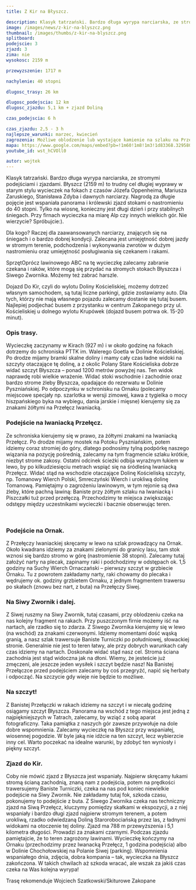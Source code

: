 ```yaml
---
title: Z Kir na Błyszcz.

description: Klasyk tatrzański. Bardzo długa wyrypa narciarska, ze stromymi podejściami i zjazdami. Błyszcz (2159 m) to trudny cel długiej wyprawy w starym stylu wycieczek na fokach z czasów Józefa Oppenheima, Mariusza Zaruskiego, Stanisława Zdyba i dawnych narciarzy. Nagrodą za długie pojęcie jest wspaniała panorama i królewski zjazd stokami o nastromieniu do 40 stopni. Tylko na wiosnę, konieczny jest długi dzień i przy stabilnych śniegach. Przy firnach wycieczka na miarę Alp czy innych wielkich gór. Nie wierzycie? Spróbujcie:).
image: /images/news/z-kir-na-blyszcz.png
thumbnail: /images/thumbs/z-kir-na-blyszcz.png
splitboard:
podejscie: 3
zjazd: 3
zima: nie
wysokosc: 2159 m

przewyzszenie: 1717 m

nachylenie: 40 stopni

dlugosc_trasy: 26 km

dlugosc_podejscia: 12 km
dlugosc_zjazdu: 5,1 km + zjazd Doliną

czas_podejscia: 6 h

czas_zjazdu: 2,5 - 3 h
najlepsze_warunki: marzec, kwiecień
zagrozenia: Możliwe oblodzenie lub wystające kamienie na szlaku na Przełęcz Iwaniacką. Podejście na Ornak, dalej Siwy Zwornik i Błyszcz może być wystawione na podmuchy wiatru, może być oblodzone, ryzyko zejścia lawiny, m.in. żleby Baniste i Piszczałki. Trawers wąskim szlakiem na grani. Zjazd do D. Starorobociańskiej zagrożony zejściem lawiny, idziemy tylko przy stabilnym śniegu.
mapa: https://www.google.com/maps/embed?pb=!1m60!1m8!1m3!1d83368.32958077194!2d19.7719912!3d49.2335539!3m2!1i1024!2i768!4f13.1!4m49!3e2!4m5!1s0x471592d040abec65%3A0xb323ce2bc797fa1!2sDolina+Ko%C5%9Bcieliska+-+Wej%C5%9Bcie%2C+Dolina+Ko%C5%9Bcieliska%2C+34-500+Ko%C5%9Bcielisko!3m2!1d49.2734141!2d19.868870299999998!4m5!1s0x4715926903a89a4f%3A0x3c36dd5f018d8d5c!2sSchronisko+PTTK+na+Hali+Ornak%2C+Dolina+Ko%C5%9Bcieliska%2C+Zakopane!3m2!1d49.229124299999995!2d19.8587001!4m5!1s0x4715924ee21ada11%3A0xd2f503f89e8745cf!2zSXdhbmlhY2thIFByemXFgsSZY3o!3m2!1d49.232223999999995!2d19.836373299999998!4m5!1s0x4715923a4110125b%3A0x65aceadd2a5c7cc2!2sOrnak%2C+Ko%C5%9Bcielisko!3m2!1d49.219074199999994!2d19.833069899999998!4m5!1s0x471591f6516bb131%3A0xc07d42b4f1ec7be6!2zQsWCeXN6Y3o!3m2!1d49.1935119!2d19.841566099999998!4m5!1s0x4715922932bb6881%3A0xa2cdcf7c909757c0!2sDolina+Starorobocia%C5%84ska%2C+Ko%C5%9Bcielisko!3m2!1d49.220795599999995!2d19.8172021!4m5!1s0x4715924ee21ada11%3A0xd2f503f89e8745cf!2zSXdhbmlhY2thIFByemXFgsSZY3o!3m2!1d49.232223999999995!2d19.836373299999998!4m5!1s0x471592d040abec65%3A0xb323ce2bc797fa1!2sDolina+Ko%C5%9Bcieliska+-+Wej%C5%9Bcie%2C+Dolina+Ko%C5%9Bcieliska%2C+Ko%C5%9Bcielisko!3m2!1d49.2734141!2d19.868870299999998!5e0!3m2!1sen!2spl!4v1559163792030!5m2!1sen!2spl
youtube_id: wst_hCVOll0

autor: wojtek
---
```



 Klasyk tatrzański. Bardzo długa wyrypa narciarska, ze stromymi podejściami i zjazdami. Błyszcz (2159 m) to trudny cel długiej wyprawy w starym stylu wycieczek na fokach z czasów Józefa Oppenheima, Mariusza Zaruskiego, Stanisława Zdyba i dawnych narciarzy. Nagrodą za długie pojęcie jest wspaniała panorama i królewski zjazd stokami o nastromieniu do 40 stopni. Tylko na wiosnę, konieczny jest długi dzień i przy stabilnych śniegach. Przy firnach wycieczka na miarę Alp czy innych wielkich gór. Nie wierzycie? Spróbujcie:).
<!--
    Ten kod HTML wyświetli się w 3 kolumnach na desktopie.
    Zamień tekst, jeśli potrzeba, lub usuń całość
-->
<div class="info">

<p>
    <span class="title">Dla kogo?</span>
 Raczej dla zaawansowanych narciarzy, znających się na śniegach i o bardzo dobrej kondycji. Zalecana jest umiejętność dobrej jazdy w stromym terenie, podchodzenia i wykonywania zwrotów w dużym nastromieniu oraz umiejętność posługiwania się czekanem i rakami.  </p>

 <p>
    <span class="title">Sprzęt</span>Oprócz lawinowego ABC na tę wycieczkę zalecamy zabranie czekana i raków, które mogą się przydać na stromych stokach Błyszcza i Siwego Zwornika. Możemy też zabrać harszle.</p>

 <p>
    <span class="title">Dojazd</span>
Do Kir, czyli do wylotu Doliny Kościeliskiej, możemy dotrzeć własnym samochodem, są tutaj liczne parkingi, gdzie zostawiamy auto. Dla tych, którzy nie mają własnego pojazdu zalecamy dostanie się tutaj busem. Najlepiej podjechać busem z przystanku w centrum Zakopanego przy ul. Kościeliskiej u dolnego wylotu Krupówek (dojazd busem potrwa ok. 15-20 minut).
</p>
</div>

<!--
-->
<!-- excerpt -->

<!--  -->


### Opis trasy.


Wycieczkę zaczynamy w Kirach (927 m) i w około godzinę na fokach dotrzemy do schroniska PTTK im. Walerego Goetla w Dolinie Kościeliskiej. Po drodze mijamy bramki skalne doliny i mamy cały czas ładne widoki na szczyty otaczające tę dolinę, a z okolic Polany Stare Kościeliska dobrze widać szczyt Błyszcza – ponad 1200 metrów powyżej nas. Ten widok naprawdę robi wielkie wrażenie. Widać stoki wschodnie i zachodnie oraz bardzo strome żleby Błyszcza, opadające do rezerwatu w Dolinie Pyszniańskiej. Po odpoczynku w schronisku na Ornaku (polecamy miejscowe specjały np. szarlotka w wersji zimowej, kawa z tygielka o mocy hiszpańskiego byka na wybiegu, dania jarskie i mięsne) kierujemy się za znakami żółtymi na Przełęcz Iwaniacką.
### Podejście na Iwaniacką Przełęcz.
Ze schroniska kierujemy się w prawo, za żółtymi znakami na Iwaniacką Przełęcz. Po drodze mijamy mostek na Potoku Pyszniańskim, potem idziemy coraz stromiej do góry, dlatego podnosimy tylną podpórkę naszego wiązania na pozycję pośrednią, zalecamy na tym fragmencie szlaku krótkie, niezbyt strome zakosy. Ostatni odcinek ścieżki odbija wyraźnym łukiem w lewo, by po kilkudziesięciu metrach wspiąć się na śródleśną Iwaniacką Przełęcz. Widać stąd na wschodzie otaczające Dolinę Kościeliską szczyty, np. Tomanowy Wierch Polski, Smreczyński Wierch i urokliwą dolinę Tomanową. Pamiętajmy o zagrożeniu lawinowym, w tym rejonie są dwa żleby, które pachną lawiną: Baniste przy żółtym szlaku na Iwaniacką i Piszczałki tuż przed przełęczą. Przechodzimy te miejsca zwiększając odstępy między uczestnikami wycieczki i bacznie obserwując teren.
<!-- Stwórz galerię ze zdjęć z folderu "blyszcz2" -->
<!-- gallery blyszcz2 -->

<span class="image modal gallery">
  <a href="/images/galleries/../trasy/04-blyszcz/blyszcz1/11.jpg/11_1.jpg" title=""><img src="/images/galleries/../trasy/04-blyszcz/blyszcz1/11.jpg/11_1.jpg.thumb.jpg" alt="" /></a>
  <a href="/images/galleries/../trasy/04-blyszcz/blyszcz1/11.jpg/12.jpg" title=""><img src="/images/galleries/../trasy/04-blyszcz/blyszcz1/11.jpg/12.jpg.thumb.jpg" alt="" /></a>
  <a href="/images/galleries/../trasy/04-blyszcz/blyszcz1/11.jpg/12_1.jpg" title=""><img src="/images/galleries/../trasy/04-blyszcz/blyszcz1/11.jpg/12_1.jpg.thumb.jpg" alt="" /></a>
  <a href="/images/galleries/../trasy/04-blyszcz/blyszcz1/11.jpg/13.jpg" title=""><img src="/images/galleries/../trasy/04-blyszcz/blyszcz1/11.jpg/13.jpg.thumb.jpg" alt="" /></a>
  <a href="/images/galleries/../trasy/04-blyszcz/blyszcz1/11.jpg/14.jpg" title=""><img src="/images/galleries/../trasy/04-blyszcz/blyszcz1/11.jpg/14.jpg.thumb.jpg" alt="" /></a>
  <a href="/images/galleries/../trasy/04-blyszcz/blyszcz1/11.jpg/15.jpg" title=""><img src="/images/galleries/../trasy/04-blyszcz/blyszcz1/11.jpg/15.jpg.thumb.jpg" alt="" /></a>
  <a href="/images/galleries/../trasy/04-blyszcz/blyszcz1/11.jpg/16.jpg" title=""><img src="/images/galleries/../trasy/04-blyszcz/blyszcz1/11.jpg/16.jpg.thumb.jpg" alt="" /></a>
  <a href="/images/galleries/../trasy/04-blyszcz/blyszcz1/11.jpg/17.jpg" title=""><img src="/images/galleries/../trasy/04-blyszcz/blyszcz1/11.jpg/17.jpg.thumb.jpg" alt="" /></a>
  <a href="/images/galleries/../trasy/04-blyszcz/blyszcz1/11.jpg/20.jpg" title=""><img src="/images/galleries/../trasy/04-blyszcz/blyszcz1/11.jpg/20.jpg.thumb.jpg" alt="" /></a>
  <a href="/images/galleries/../trasy/04-blyszcz/blyszcz1/11.jpg/21.jpg" title=""><img src="/images/galleries/../trasy/04-blyszcz/blyszcz1/11.jpg/21.jpg.thumb.jpg" alt="" /></a>
  <a href="/images/galleries/../trasy/04-blyszcz/blyszcz1/11.jpg/22.jpg" title=""><img src="/images/galleries/../trasy/04-blyszcz/blyszcz1/11.jpg/22.jpg.thumb.jpg" alt="" /></a>
  <a href="/images/galleries/../trasy/04-blyszcz/blyszcz1/11.jpg/23.jpg" title=""><img src="/images/galleries/../trasy/04-blyszcz/blyszcz1/11.jpg/23.jpg.thumb.jpg" alt="" /></a>
  <a href="/images/galleries/../trasy/04-blyszcz/blyszcz1/11.jpg/24.jpg" title=""><img src="/images/galleries/../trasy/04-blyszcz/blyszcz1/11.jpg/24.jpg.thumb.jpg" alt="" /></a>
  <a href="/images/galleries/../trasy/04-blyszcz/blyszcz1/11.jpg/25.jpg" title=""><img src="/images/galleries/../trasy/04-blyszcz/blyszcz1/11.jpg/25.jpg.thumb.jpg" alt="" /></a>
  <a href="/images/galleries/../trasy/04-blyszcz/blyszcz1/11.jpg/26.jpg" title=""><img src="/images/galleries/../trasy/04-blyszcz/blyszcz1/11.jpg/26.jpg.thumb.jpg" alt="" /></a>
</span>


### Podejście na Ornak.
Z Przełęczy Iwaniackiej skręcamy w lewo na szlak prowadzący na Ornak. Około kwadrans idziemy za znakami zielonymi do granicy lasu, tam stok wznosi się bardzo stromo w górę (nastromienie 38 stopni). Zalecamy tutaj założyć narty na plecak, zapinamy raki i podchodzimy w odstępach ok. 1,5 godziny na Suchy Wierch Ornaczański – pierwszy szczyt w grzbiecie Ornaku. Tu z powrotem zakładamy narty, raki chowamy do plecaka i wędrujemy ok. godziny grzbietem Ornaku, z jednym fragmentem trawersu po skałach (znowu bez nart, z buta) na Przełęczy Siwej.
### Na Siwy Zwornik i dalej.
Z Siwej ruszmy na Siwy Zwornik, tutaj czasami, przy oblodzeniu czeka na nas kolejny fragment na rakach. Przy puszczonym firnie możemy iść na nartach, ale rzadko się to zdarza. Z Siwego Zwornika kierujemy się w lewo (na wschód) za znakami czerwonymi. Idziemy momentami dość wąską granią, a nasz szlak trawersuje Baniste Turniczki po południowej, słowackiej stronie. Generalnie nie jest to teren łatwy, ale przy dobrych warunkach cały czas idziemy na nartach. Doskonale widać stąd nasz cel. Stroma ściana zachodnia jest stąd widoczna jak na dłoni. Wiemy, że jesteście już zmęczeni, ale jeszcze jeden wysiłek i szczyt będzie nasz! Na Banistej Przełączce przed podejściem zalecamy by coś przegryźć, napić się herbaty i odpocząć. Na szczycie gdy wieje nie będzie to możliwe.
### Na szczyt!
Z Banistej Przełączki  w rakach idziemy na szczyt i w niecałą godzinę osiągamy szczyt Błyszcza. Panorama na wschód z tego miejsca jest jedną z najpiękniejszych w Tatrach, zalecamy, by wziąć z sobą aparat fotograficzny. Taka pamiątka z naszych gór zawsze przywołuje na dole dobre wspomnienia. Zalecamy wycieczkę na Błyszcz przy wspaniałej, wiosennej pogodzie. W byle jaką nie idźcie na ten szczyt, lecz wybierzcie inny cel. Warto poczekać na idealne warunki, by zdobyć ten wyniosły i piękny szczyt.

### Zjazd do Kir.
Coby nie mówić zjazd z Błyszcza jest wspaniały. Najpierw skręcamy łukami stromą ścianą zachodnią, znaną nam z podejścia, potem na prędkości trawersujemy Baniste Turniczki, czeka na nas pod koniec niewielkie podejście na Siwy Zwornik. Nie zakładamy tutaj fok, szkoda czasu, pokonujemy to podejście z buta. Z Siwego Zwornika czeka nas techniczny zjazd na Siwą Przełęcz, kluczymy pomiędzy skałkami w ekspozycji, a z niej wspaniały i bardzo długi zjazd najpierw stromym terenem, a potem urokliwą, rzadko odwiedzaną Doliną Starorobociańską przez las, z ładnymi widokami na otoczenie tej doliny. Zjazd ma 788 m przewyższenia i 5,1 kilometra długości. Prowadzi za znakami czarnymi. Podczas zjazdu pamiętajcie, że to teren zagrożony lawinami. Wycieczkę kończymy na Ornaku (przechodzimy przez Iwanacką Przełęcz, 1 godzina podejścia) albo w Dolinie Chochołowskiej na Polanie Siwej (parking). Wspomnienia wspaniałego dnia, zdjęcia, dobra kompania – tak, wycieczka na Błyszcz zakończona. W takich chwilach aż szkoda wracać, ale wszak za jakiś czas czeka na Was kolejna wyrypa!

Trasę rekomenduje Wojciech Szatkowski/Skiturowe Zakopane

<span class="image modal gallery">
  <a href="/images/galleries/../trasy/04-blyszcz/blyszcz2/10.jpg/11.jpg" title=""><img src="/images/galleries/../trasy/04-blyszcz/blyszcz2/10.jpg/11.jpg.thumb.jpg" alt="" /></a>
  <a href="/images/galleries/../trasy/04-blyszcz/blyszcz2/10.jpg/12.jpg" title=""><img src="/images/galleries/../trasy/04-blyszcz/blyszcz2/10.jpg/12.jpg.thumb.jpg" alt="" /></a>
  <a href="/images/galleries/../trasy/04-blyszcz/blyszcz2/10.jpg/13.jpg" title=""><img src="/images/galleries/../trasy/04-blyszcz/blyszcz2/10.jpg/13.jpg.thumb.jpg" alt="" /></a>
  <a href="/images/galleries/../trasy/04-blyszcz/blyszcz2/10.jpg/14.jpg" title=""><img src="/images/galleries/../trasy/04-blyszcz/blyszcz2/10.jpg/14.jpg.thumb.jpg" alt="" /></a>
  <a href="/images/galleries/../trasy/04-blyszcz/blyszcz2/10.jpg/15.jpg" title=""><img src="/images/galleries/../trasy/04-blyszcz/blyszcz2/10.jpg/15.jpg.thumb.jpg" alt="" /></a>
  <a href="/images/galleries/../trasy/04-blyszcz/blyszcz2/10.jpg/16.jpg" title=""><img src="/images/galleries/../trasy/04-blyszcz/blyszcz2/10.jpg/16.jpg.thumb.jpg" alt="" /></a>
  <a href="/images/galleries/../trasy/04-blyszcz/blyszcz2/10.jpg/17.jpg" title=""><img src="/images/galleries/../trasy/04-blyszcz/blyszcz2/10.jpg/17.jpg.thumb.jpg" alt="" /></a>
  <a href="/images/galleries/../trasy/04-blyszcz/blyszcz2/10.jpg/18.jpg" title=""><img src="/images/galleries/../trasy/04-blyszcz/blyszcz2/10.jpg/18.jpg.thumb.jpg" alt="" /></a>
  <a href="/images/galleries/../trasy/04-blyszcz/blyszcz2/10.jpg/19.jpg" title=""><img src="/images/galleries/../trasy/04-blyszcz/blyszcz2/10.jpg/19.jpg.thumb.jpg" alt="" /></a>
  <a href="/images/galleries/../trasy/04-blyszcz/blyszcz2/10.jpg/20.jpg" title=""><img src="/images/galleries/../trasy/04-blyszcz/blyszcz2/10.jpg/20.jpg.thumb.jpg" alt="" /></a>
  <a href="/images/galleries/../trasy/04-blyszcz/blyszcz2/10.jpg/21.jpg" title=""><img src="/images/galleries/../trasy/04-blyszcz/blyszcz2/10.jpg/21.jpg.thumb.jpg" alt="" /></a>
  <a href="/images/galleries/../trasy/04-blyszcz/blyszcz2/10.jpg/22.jpg" title=""><img src="/images/galleries/../trasy/04-blyszcz/blyszcz2/10.jpg/22.jpg.thumb.jpg" alt="" /></a>
  <a href="/images/galleries/../trasy/04-blyszcz/blyszcz2/10.jpg/23.jpg" title=""><img src="/images/galleries/../trasy/04-blyszcz/blyszcz2/10.jpg/23.jpg.thumb.jpg" alt="" /></a>
  <a href="/images/galleries/../trasy/04-blyszcz/blyszcz2/10.jpg/24.jpg" title=""><img src="/images/galleries/../trasy/04-blyszcz/blyszcz2/10.jpg/24.jpg.thumb.jpg" alt="" /></a>
  <a href="/images/galleries/../trasy/04-blyszcz/blyszcz2/10.jpg/25.jpg" title=""><img src="/images/galleries/../trasy/04-blyszcz/blyszcz2/10.jpg/25.jpg.thumb.jpg" alt="" /></a>
  <a href="/images/galleries/../trasy/04-blyszcz/blyszcz2/10.jpg/26.jpg" title=""><img src="/images/galleries/../trasy/04-blyszcz/blyszcz2/10.jpg/26.jpg.thumb.jpg" alt="" /></a>
  <a href="/images/galleries/../trasy/04-blyszcz/blyszcz2/10.jpg/27.jpg" title=""><img src="/images/galleries/../trasy/04-blyszcz/blyszcz2/10.jpg/27.jpg.thumb.jpg" alt="" /></a>
  <a href="/images/galleries/../trasy/04-blyszcz/blyszcz2/10.jpg/28.jpg" title=""><img src="/images/galleries/../trasy/04-blyszcz/blyszcz2/10.jpg/28.jpg.thumb.jpg" alt="" /></a>
  <a href="/images/galleries/../trasy/04-blyszcz/blyszcz2/10.jpg/29.jpg" title=""><img src="/images/galleries/../trasy/04-blyszcz/blyszcz2/10.jpg/29.jpg.thumb.jpg" alt="" /></a>
  <a href="/images/galleries/../trasy/04-blyszcz/blyszcz2/10.jpg/30.jpg" title=""><img src="/images/galleries/../trasy/04-blyszcz/blyszcz2/10.jpg/30.jpg.thumb.jpg" alt="" /></a>
  <a href="/images/galleries/../trasy/04-blyszcz/blyszcz2/10.jpg/31.jpg" title=""><img src="/images/galleries/../trasy/04-blyszcz/blyszcz2/10.jpg/31.jpg.thumb.jpg" alt="" /></a>
  <a href="/images/galleries/../trasy/04-blyszcz/blyszcz2/10.jpg/32.jpg" title=""><img src="/images/galleries/../trasy/04-blyszcz/blyszcz2/10.jpg/32.jpg.thumb.jpg" alt="" /></a>
  <a href="/images/galleries/../trasy/04-blyszcz/blyszcz2/10.jpg/33.jpg" title=""><img src="/images/galleries/../trasy/04-blyszcz/blyszcz2/10.jpg/33.jpg.thumb.jpg" alt="" /></a>
  <a href="/images/galleries/../trasy/04-blyszcz/blyszcz2/10.jpg/34.jpg" title=""><img src="/images/galleries/../trasy/04-blyszcz/blyszcz2/10.jpg/34.jpg.thumb.jpg" alt="" /></a>
  <a href="/images/galleries/../trasy/04-blyszcz/blyszcz2/10.jpg/35.jpg" title=""><img src="/images/galleries/../trasy/04-blyszcz/blyszcz2/10.jpg/35.jpg.thumb.jpg" alt="" /></a>
  <a href="/images/galleries/../trasy/04-blyszcz/blyszcz2/10.jpg/36.jpg" title=""><img src="/images/galleries/../trasy/04-blyszcz/blyszcz2/10.jpg/36.jpg.thumb.jpg" alt="" /></a>
  <a href="/images/galleries/../trasy/04-blyszcz/blyszcz2/10.jpg/37.jpg" title=""><img src="/images/galleries/../trasy/04-blyszcz/blyszcz2/10.jpg/37.jpg.thumb.jpg" alt="" /></a>
  <a href="/images/galleries/../trasy/04-blyszcz/blyszcz2/10.jpg/38.jpg" title=""><img src="/images/galleries/../trasy/04-blyszcz/blyszcz2/10.jpg/38.jpg.thumb.jpg" alt="" /></a>
  <a href="/images/galleries/../trasy/04-blyszcz/blyszcz2/10.jpg/39.jpg" title=""><img src="/images/galleries/../trasy/04-blyszcz/blyszcz2/10.jpg/39.jpg.thumb.jpg" alt="" /></a>
  <a href="/images/galleries/../trasy/04-blyszcz/blyszcz2/10.jpg/40.jpg" title=""><img src="/images/galleries/../trasy/04-blyszcz/blyszcz2/10.jpg/40.jpg.thumb.jpg" alt="" /></a>
  <a href="/images/galleries/../trasy/04-blyszcz/blyszcz2/10.jpg/41.jpg" title=""><img src="/images/galleries/../trasy/04-blyszcz/blyszcz2/10.jpg/41.jpg.thumb.jpg" alt="" /></a>
  <a href="/images/galleries/../trasy/04-blyszcz/blyszcz2/10.jpg/42.jpg" title=""><img src="/images/galleries/../trasy/04-blyszcz/blyszcz2/10.jpg/42.jpg.thumb.jpg" alt="" /></a>
  <a href="/images/galleries/../trasy/04-blyszcz/blyszcz2/10.jpg/43.jpg" title=""><img src="/images/galleries/../trasy/04-blyszcz/blyszcz2/10.jpg/43.jpg.thumb.jpg" alt="" /></a>
  <a href="/images/galleries/../trasy/04-blyszcz/blyszcz2/10.jpg/44.jpg" title=""><img src="/images/galleries/../trasy/04-blyszcz/blyszcz2/10.jpg/44.jpg.thumb.jpg" alt="" /></a>
  <a href="/images/galleries/../trasy/04-blyszcz/blyszcz2/10.jpg/45.jpg" title=""><img src="/images/galleries/../trasy/04-blyszcz/blyszcz2/10.jpg/45.jpg.thumb.jpg" alt="" /></a>
  <a href="/images/galleries/../trasy/04-blyszcz/blyszcz2/10.jpg/46.jpg" title=""><img src="/images/galleries/../trasy/04-blyszcz/blyszcz2/10.jpg/46.jpg.thumb.jpg" alt="" /></a>
  <a href="/images/galleries/../trasy/04-blyszcz/blyszcz2/10.jpg/47.jpg" title=""><img src="/images/galleries/../trasy/04-blyszcz/blyszcz2/10.jpg/47.jpg.thumb.jpg" alt="" /></a>
  <a href="/images/galleries/../trasy/04-blyszcz/blyszcz2/10.jpg/48.jpg" title=""><img src="/images/galleries/../trasy/04-blyszcz/blyszcz2/10.jpg/48.jpg.thumb.jpg" alt="" /></a>
  <a href="/images/galleries/../trasy/04-blyszcz/blyszcz2/10.jpg/49.jpg" title=""><img src="/images/galleries/../trasy/04-blyszcz/blyszcz2/10.jpg/49.jpg.thumb.jpg" alt="" /></a>
  <a href="/images/galleries/../trasy/04-blyszcz/blyszcz2/10.jpg/7.jpg" title=""><img src="/images/galleries/../trasy/04-blyszcz/blyszcz2/10.jpg/7.jpg.thumb.jpg" alt="" /></a>
  <a href="/images/galleries/../trasy/04-blyszcz/blyszcz2/10.jpg/8.jpg" title=""><img src="/images/galleries/../trasy/04-blyszcz/blyszcz2/10.jpg/8.jpg.thumb.jpg" alt="" /></a>
  <a href="/images/galleries/../trasy/04-blyszcz/blyszcz2/10.jpg/9.jpg" title=""><img src="/images/galleries/../trasy/04-blyszcz/blyszcz2/10.jpg/9.jpg.thumb.jpg" alt="" /></a>
</span>



